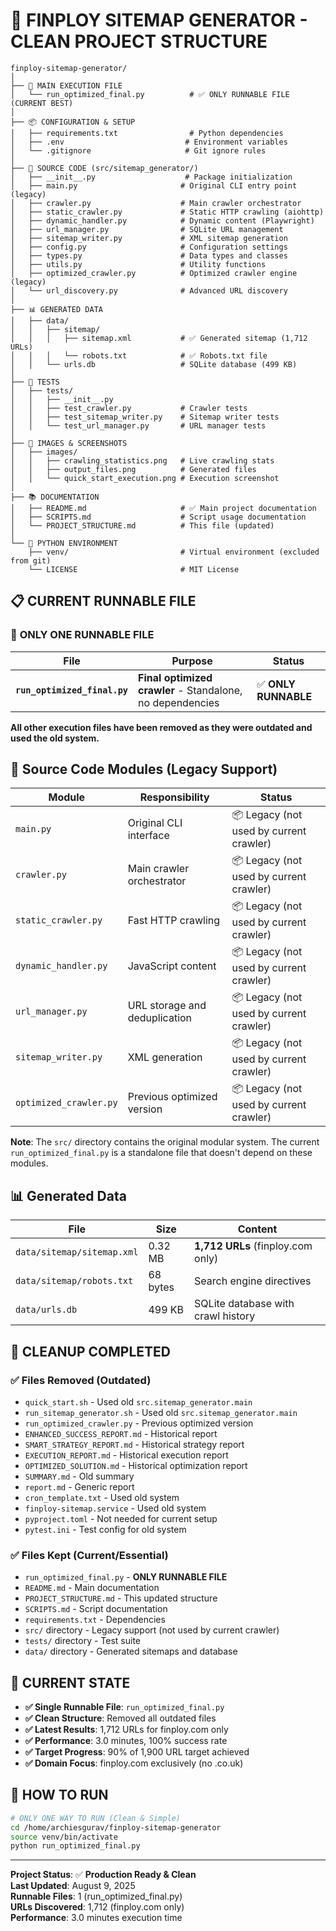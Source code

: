 # 📁 FINPLOY SITEMAP GENERATOR - CLEAN PROJECT STRUCTURE

```
finploy-sitemap-generator/
│
├── 🚀 MAIN EXECUTION FILE
│   └── run_optimized_final.py          # ✅ ONLY RUNNABLE FILE (CURRENT BEST)
│
├── 📦 CONFIGURATION & SETUP
│   ├── requirements.txt                # Python dependencies
│   ├── .env                           # Environment variables
│   └── .gitignore                     # Git ignore rules
│
├── 📂 SOURCE CODE (src/sitemap_generator/)
│   ├── __init__.py                    # Package initialization
│   ├── main.py                       # Original CLI entry point (legacy)
│   ├── crawler.py                    # Main crawler orchestrator
│   ├── static_crawler.py             # Static HTTP crawling (aiohttp)
│   ├── dynamic_handler.py            # Dynamic content (Playwright)
│   ├── url_manager.py                # SQLite URL management
│   ├── sitemap_writer.py             # XML sitemap generation
│   ├── config.py                     # Configuration settings
│   ├── types.py                      # Data types and classes
│   ├── utils.py                      # Utility functions
│   ├── optimized_crawler.py          # Optimized crawler engine (legacy)
│   └── url_discovery.py              # Advanced URL discovery
│
├── 📊 GENERATED DATA
│   ├── data/
│   │   ├── sitemap/
│   │   │   ├── sitemap.xml           # ✅ Generated sitemap (1,712 URLs)
│   │   │   └── robots.txt            # ✅ Robots.txt file
│   │   └── urls.db                   # SQLite database (499 KB)
│
├── 🧪 TESTS
│   ├── tests/
│   │   ├── __init__.py
│   │   ├── test_crawler.py           # Crawler tests
│   │   ├── test_sitemap_writer.py    # Sitemap writer tests
│   │   └── test_url_manager.py       # URL manager tests
│
├── 📸 IMAGES & SCREENSHOTS
│   ├── images/
│   │   ├── crawling_statistics.png   # Live crawling stats
│   │   ├── output_files.png          # Generated files
│   │   └── quick_start_execution.png # Execution screenshot
│
├── 📚 DOCUMENTATION
│   ├── README.md                     # ✅ Main project documentation
│   ├── SCRIPTS.md                    # Script usage documentation
│   └── PROJECT_STRUCTURE.md          # This file (updated)
│
└── 🐍 PYTHON ENVIRONMENT
    ├── venv/                         # Virtual environment (excluded from git)
    └── LICENSE                       # MIT License
```

## 📋 CURRENT RUNNABLE FILE

### 🚀 **ONLY ONE RUNNABLE FILE**

| File | Purpose | Status |
|------|---------|---------|
| **`run_optimized_final.py`** | **Final optimized crawler** - Standalone, no dependencies | ✅ **ONLY RUNNABLE** |

**All other execution files have been removed as they were outdated and used the old system.**

## 📂 **Source Code Modules (Legacy Support)**

| Module | Responsibility | Status |
|--------|---------------|---------|
| `main.py` | Original CLI interface | 📦 Legacy (not used by current crawler) |
| `crawler.py` | Main crawler orchestrator | 📦 Legacy (not used by current crawler) |
| `static_crawler.py` | Fast HTTP crawling | 📦 Legacy (not used by current crawler) |
| `dynamic_handler.py` | JavaScript content | 📦 Legacy (not used by current crawler) |
| `url_manager.py` | URL storage and deduplication | 📦 Legacy (not used by current crawler) |
| `sitemap_writer.py` | XML generation | 📦 Legacy (not used by current crawler) |
| `optimized_crawler.py` | Previous optimized version | 📦 Legacy (not used by current crawler) |

**Note**: The `src/` directory contains the original modular system. The current `run_optimized_final.py` is a standalone file that doesn't depend on these modules.

## 📊 **Generated Data**

| File | Size | Content |
|------|------|---------|
| `data/sitemap/sitemap.xml` | 0.32 MB | **1,712 URLs** (finploy.com only) |
| `data/sitemap/robots.txt` | 68 bytes | Search engine directives |
| `data/urls.db` | 499 KB | SQLite database with crawl history |

## 🧹 **CLEANUP COMPLETED**

### ✅ **Files Removed (Outdated)**
- `quick_start.sh` - Used old `src.sitemap_generator.main`
- `run_sitemap_generator.sh` - Used old `src.sitemap_generator.main`
- `run_optimized_crawler.py` - Previous optimized version
- `ENHANCED_SUCCESS_REPORT.md` - Historical report
- `SMART_STRATEGY_REPORT.md` - Historical strategy report
- `EXECUTION_REPORT.md` - Historical execution report
- `OPTIMIZED_SOLUTION.md` - Historical optimization report
- `SUMMARY.md` - Old summary
- `report.md` - Generic report
- `cron_template.txt` - Used old system
- `finploy-sitemap.service` - Used old system
- `pyproject.toml` - Not needed for current setup
- `pytest.ini` - Test config for old system

### ✅ **Files Kept (Current/Essential)**
- `run_optimized_final.py` - **ONLY RUNNABLE FILE**
- `README.md` - Main documentation
- `PROJECT_STRUCTURE.md` - This updated structure
- `SCRIPTS.md` - Script documentation
- `requirements.txt` - Dependencies
- `src/` directory - Legacy support (not used by current crawler)
- `tests/` directory - Test suite
- `data/` directory - Generated sitemaps and database

## 🎯 **CURRENT STATE**

- **✅ Single Runnable File**: `run_optimized_final.py`
- **✅ Clean Structure**: Removed all outdated files
- **✅ Latest Results**: 1,712 URLs for finploy.com only
- **✅ Performance**: 3.0 minutes, 100% success rate
- **✅ Target Progress**: 90% of 1,900 URL target achieved
- **✅ Domain Focus**: finploy.com exclusively (no .co.uk)

## 🚀 **HOW TO RUN**

```bash
# ONLY ONE WAY TO RUN (Clean & Simple)
cd /home/archiesgurav/finploy-sitemap-generator
source venv/bin/activate
python run_optimized_final.py
```

---

**Project Status**: ✅ **Production Ready & Clean**  
**Last Updated**: August 9, 2025  
**Runnable Files**: 1 (run_optimized_final.py)  
**URLs Discovered**: 1,712 (finploy.com only)  
**Performance**: 3.0 minutes execution time
